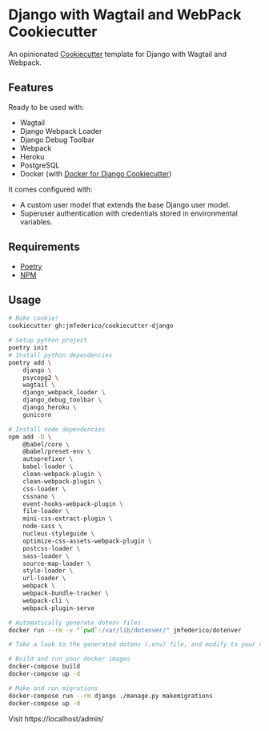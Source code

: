 # Django with Wagtail and WebPack Cookiecutter

An opinionated [Cookiecutter](https://github.com/audreyr/cookiecutter) template for
Django with Wagtail and Webpack.


## Features

Ready to be used with:
* Wagtail
* Django Webpack Loader
* Django Debug Toolbar
* Webpack
* Heroku
* PostgreSQL
* Docker (with [Docker for Django Cookiecutter](https://github.com/jmfederico/cookiecutter-django-docker))

It comes configured with:
* A custom user model that extends the base Django user model.
* Superuser authentication with credentials stored in environmental variables.


## Requirements

* [Poetry](https://poetry.eustace.io)
* [NPM](https://docs.npmjs.com)


## Usage

```bash
# Bake cookie!
cookiecutter gh:jmfederico/cookiecutter-django
```

```bash
# Setup python project
poetry init
# Install python dependencies
poetry add \
    django \
    psycopg2 \
    wagtail \
    django_webpack_loader \
    django_debug_toolbar \
    django_heroku \
    gunicorn
```

```bash
# Install node dependencies
npm add -D \
    @babel/core \
    @babel/preset-env \
    autoprefixer \
    babel-loader \
    clean-webpack-plugin \
    clean-webpack-plugin \
    css-loader \
    cssnano \
    event-hooks-webpack-plugin \
    file-loader \
    mini-css-extract-plugin \
    node-sass \
    nucleus-styleguide \
    optimize-css-assets-webpack-plugin \
    postcss-loader \
    sass-loader \
    source-map-loader \
    style-loader \
    url-loader \
    webpack \
    webpack-bundle-tracker \
    webpack-cli \
    webpack-plugin-serve
```

```bash
# Automatically generate dotenv files
docker run --rm -v "`pwd`:/var/lib/dotenver/" jmfederico/dotenver

# Take a look to the generated dotenv (.env) file, and modify to your needs.
```

```bash
# Build and run your docker images
docker-compose build
docker-compose up -d
```

```bash
# Make and run migrations
docker-compose run --rm django ./manage.py makemigrations
docker-compose up -d
```

Visit https://localhost/admin/
